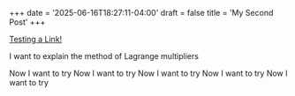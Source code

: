 +++
date = '2025-06-16T18:27:11-04:00'
draft = false
title = 'My Second Post'
+++

[Testing a Link!](https://gohugo.io/documentation/)

I want to explain the method of Lagrange multipliers

Now I want to try
Now I want to try
Now I want to try
Now I want to try
Now I want to try